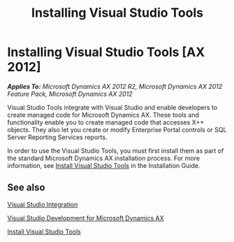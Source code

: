 ﻿---
title: Installing Visual Studio Tools
TOCTitle: Installing Visual Studio Tools
ms:assetid: 1a76ed09-484b-46e1-b443-4a44a3350e97
ms:mtpsurl: https://msdn.microsoft.com/en-us/library/Gg854902(v=AX.60)
ms:contentKeyID: 35272012
ms.date: 11/21/2012
mtps_version: v=AX.60
---

# Installing Visual Studio Tools [AX 2012]


_**Applies To:** Microsoft Dynamics AX 2012 R2, Microsoft Dynamics AX 2012 Feature Pack, Microsoft Dynamics AX 2012_

Visual Studio Tools integrate with Visual Studio and enable developers to create managed code for Microsoft Dynamics AX. These tools and functionality enable you to create managed code that accesses X++ objects. They also let you create or modify Enterprise Portal controls or SQL Server Reporting Services reports.

In order to use the Visual Studio Tools, you must first install them as part of the standard Microsoft Dynamics AX installation process. For more information, see [Install Visual Studio Tools](https://msdn.microsoft.com/en-us/library/dd309576\(v=ax.60\)) in the Installation Guide.

## See also

[Visual Studio Integration](visual-studio-integration.md)

[Visual Studio Development for Microsoft Dynamics AX](visual-studio-development-for-microsoft-dynamics-ax.md)

[Install Visual Studio Tools](https://msdn.microsoft.com/en-us/library/dd309576\(v=ax.60\))

